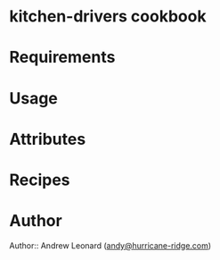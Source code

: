 # kitchen-drivers cookbook

# Requirements

# Usage

# Attributes

# Recipes

# Author

Author:: Andrew Leonard (<andy@hurricane-ridge.com>)
